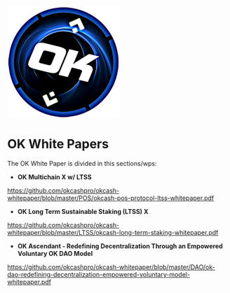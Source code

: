 ![OKCash-OK](https://github.com/okcashpro/ok-graphics/blob/master/ok-logo/ok-logo-256px.png)
#  OK White Papers

The OK White Paper is divided in this sections/wps:

- **OK Multichain X w/ LTSS**

https://github.com/okcashpro/okcash-whitepaper/blob/master/POS/okcash-pos-protocol-ltss-whitepaper.pdf

- **OK Long Term Sustainable Staking (LTSS) X**

https://github.com/okcashpro/okcash-whitepaper/blob/master/LTSS/okcash-long-term-staking-whitepaper.pdf

- **OK Ascendant - Redefining Decentralization Through an Empowered Voluntary OK DAO Model**

https://github.com/okcashpro/okcash-whitepaper/blob/master/DAO/ok-dao-redefining-decentralization-empowered-voluntary-model-whitepaper.pdf
